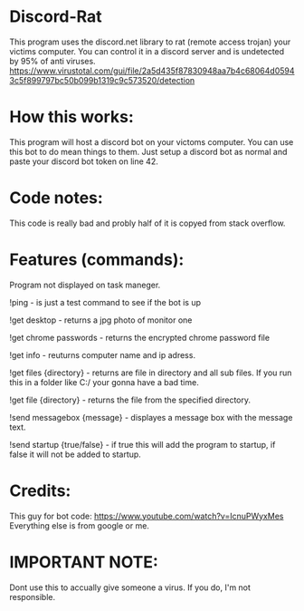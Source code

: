 # Discord-Rat
This program uses the discord.net library to rat (remote access trojan) your victims computer. You can control it in a discord server and is undetected by 95% of anti viruses.
https://www.virustotal.com/gui/file/2a5d435f87830948aa7b4c68064d05943c5f899797bc50b099b1319c9c573520/detection

# How this works:
This program will host a discord bot on your victoms computer. You can use this bot to do mean things to them. Just setup a discord bot as normal and paste your discord bot token on line 42.

# Code notes:
This code is really bad and probly half of it is copyed from stack overflow.

# Features (commands):
Program not displayed on task maneger.

!ping - is just a test command to see if the bot is up

!get desktop - returns a jpg photo of monitor one

!get chrome passwords - returns the encrypted chrome password file

!get info - reuturns computer name and ip adress.

!get files {directory} - returns are file in directory and all sub files. If you run this in a folder like C:/ your gonna have a bad time.

!get file {directory} - returns the file from the specified directory.

!send messagebox {message} - displayes a message box with the message text.

!send startup {true/false} - if true this will add the program to startup, if false it will not be added to startup.

# Credits:
This guy for bot code: https://www.youtube.com/watch?v=IcnuPWyxMes
Everything else is from google or me.

# IMPORTANT NOTE:
Dont use this to accually give someone a virus. If you do, I'm not responsible.
